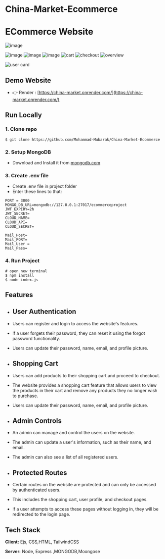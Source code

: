 # China-Market-Ecommerce

# ECommerce Website

![image](https://user-images.githubusercontent.com/115584175/229658391-ab227bd2-d831-4014-ab34-5fd93642e8e0.png)

![image](https://user-images.githubusercontent.com/115584175/229658538-eef55d90-77ed-44fb-a514-cf9771793929.png)
![image](https://user-images.githubusercontent.com/115584175/229658617-e4d6e09f-3019-4478-96c9-13feac99d3c8.png)
![image](https://user-images.githubusercontent.com/115584175/229658704-b2e0f1fd-7158-4d02-aee3-52cc38e01c4c.png)
![cart](https://user-images.githubusercontent.com/115584175/229658761-188bc71d-288a-4ec3-843b-ed002489630b.png)
![checkout](https://user-images.githubusercontent.com/115584175/229658798-44d3773a-8b8e-4313-a48a-186dbc2d1c6a.png)
![overview](https://user-images.githubusercontent.com/115584175/229659402-f4590ebf-1ed2-4dc1-b418-f8b4a013057e.png)

![user card](https://user-images.githubusercontent.com/115584175/229658976-88783237-b313-426a-9bec-5ca3e9dc5ccd.png)


## Demo Website

- 👉 Render : [https://china-market.onrender.com/](https://china-market.onrender.com/)



## Run Locally

### 1. Clone repo

```
$ git clone https://github.com/Mohammad-Mubarak/China-Market-Ecommerce
```

### 2. Setup MongoDB
 - Download and Install it from [mongodb.com](https://www.mongodb.com/try/download/community)

### 3. Create .env file
- Create .env file in project folder
- Enter these lines to that:

```
PORT = 3000
MONGO_DB_URL=mongodb://127.0.0.1:27017/ecommerceproject
JWT_EXPIRY=2h
JWT_SECRET=
CLOUD_NAME=
CLOUD_API=
CLOUD_SECRET=

Mail_Host=
Mail_PORT=
Mail_User =
Mail_Pass=
```



### 4. Run Project

```
# open new terminal
$ npm install
$ node index.js
```





## Features

- ## User Authentication
- Users can register and login to access the website's features.
- If a user forgets their password, they can reset it using the forgot password functionality.
- Users can update their password, name, email, and profile picture.



- ## Shopping Cart
- Users can add products to their shopping cart and proceed to checkout. 
- The website provides a shopping cart feature that allows users to view the products in their cart and remove any products they no longer wish to purchase.
- Users can update their password, name, email, and profile picture.



- ## Admin Controls
- An admin can manage and control the users on the website. 
- The admin can update a user's information, such as their name, and email.
- The admin can also see a list of all registered users.


- ## Protected Routes
- Certain routes on the website are protected and can only be accessed by authenticated users.
- This includes the shopping cart, user profile, and checkout pages.
- If a user attempts to access these pages without logging in, they will be redirected to the login page.


## Tech Stack

**Client:** Ejs, CSS,HTML, TailwindCSS

**Server:** Node, Express ,MONGODB,Moongose



